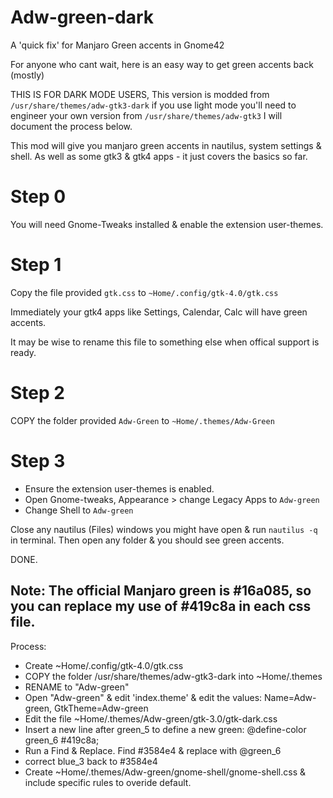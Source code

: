 # Adw-green-dark
A 'quick fix' for Manjaro Green accents in Gnome42

For anyone who cant wait, here is an easy way to get green accents back (mostly)

THIS IS FOR DARK MODE USERS, This version is modded from `/usr/share/themes/adw-gtk3-dark`
if you use light mode you'll need to engineer your own version from `/usr/share/themes/adw-gtk3` I will document the process below.

This mod will give you manjaro green accents in nautilus, system settings & shell. As well as some gtk3 & gtk4 apps - it just covers the basics so far.

# Step 0
You will need Gnome-Tweaks installed & enable the extension user-themes.

# Step 1
Copy the file provided `gtk.css` to `~Home/.config/gtk-4.0/gtk.css`

Immediately your gtk4 apps like Settings, Calendar, Calc will have green accents.

It may be wise to rename this file to something else when offical support is ready.

# Step 2 
COPY the folder provided `Adw-Green` to `~Home/.themes/Adw-Green`


# Step 3
- Ensure the extension user-themes is enabled.
- Open Gnome-tweaks, Appearance > change Legacy Apps to `Adw-green`
- Change Shell to `Adw-green`

Close any nautilus (Files) windows you might have open & run `nautilus -q` in terminal. Then open any folder & you should see green accents.

DONE.

Note: The official Manjaro green is #16a085, so you can replace my use of #419c8a in each css file.
--------------------------------------------

Process:

- Create ~Home/.config/gtk-4.0/gtk.css
- COPY the folder /usr/share/themes/adw-gtk3-dark into ~Home/.themes
- RENAME to "Adw-green"
- Open "Adw-green" & edit 'index.theme' & edit the values: Name=Adw-green, GtkTheme=Adw-green
- Edit the file  ~Home/.themes/Adw-green/gtk-3.0/gtk-dark.css
- Insert a new line after green_5 to define a new green: @define-color green_6 #419c8a;
- Run a Find & Replace. Find #3584e4 & replace with @green_6
- correct blue_3 back to #3584e4
- Create ~Home/.themes/Adw-green/gnome-shell/gnome-shell.css & include specific rules to overide default.

